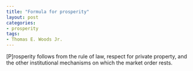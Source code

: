 ```yaml
---
title: "Formula for prosperity"
layout: post
categories:
- prosperity
tags:
- Thomas E. Woods Jr.
---
```


\[P\]rosperity follows from the rule of law, respect for private property, and the other institutional mechanisms on which the market order rests.